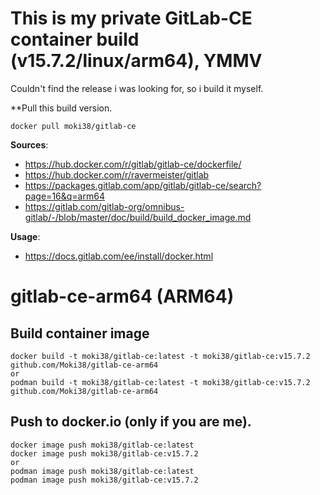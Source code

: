  
# This is my private GitLab-CE container build (v15.7.2/linux/arm64), YMMV
Couldn't find the release i was looking for, so i build it myself.

**Pull this build version.
```
docker pull moki38/gitlab-ce
```
 
**Sources**: 
- https://hub.docker.com/r/gitlab/gitlab-ce/dockerfile/
- https://hub.docker.com/r/ravermeister/gitlab
- https://packages.gitlab.com/app/gitlab/gitlab-ce/search?page=16&q=arm64
- https://gitlab.com/gitlab-org/omnibus-gitlab/-/blob/master/doc/build/build_docker_image.md

**Usage**: 
- https://docs.gitlab.com/ee/install/docker.html

# gitlab-ce-arm64 (ARM64)

## Build container image
```
docker build -t moki38/gitlab-ce:latest -t moki38/gitlab-ce:v15.7.2 github.com/Moki38/gitlab-ce-arm64
or
podman build -t moki38/gitlab-ce:latest -t moki38/gitlab-ce:v15.7.2 github.com/Moki38/gitlab-ce-arm64
````

## Push to docker.io (only if you are me).
```
docker image push moki38/gitlab-ce:latest
docker image push moki38/gitlab-ce:v15.7.2
or
podman image push moki38/gitlab-ce:latest
podman image push moki38/gitlab-ce:v15.7.2
```

